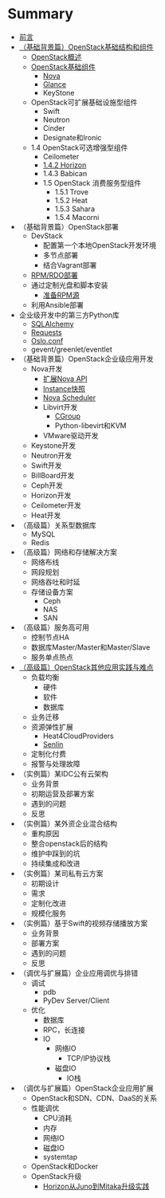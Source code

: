 # Summary

* [前言](README.md)
* [（基础背景篇）OpenStack基础结构和组件](introduction/README.md)
    * [OpenStack概述](introduction/openstack_brief.md)
    * [OpenStack基础组件](introduction/components.md)
        * [Nova](introduction/basic_components/nova.md)
        * [Glance](introduction/basic_components/glance.md)
        * KeyStone
    * OpenStack可扩展基础设施型组件
        * Swift
        * Neutron
        * Cinder
        * Designate和Ironic
    * 1.4    OpenStack可选增强型组件
        * Ceilometer
        * [1.4.2    Horizon](optional_enhanced_components/horizon.md)
        * 1.4.3    Babican
        * 1.5    OpenStack 消费服务型组件
            * 1.5.1    Trove
            * 1.5.2    Heat
            * 1.5.3    Sahara
            * 1.5.4    Macorni
* （基础背景篇）OpenStack部署
    * DevStack
        * 配置第一个本地OpenStack开发环境
        * 多节点部署
        * 结合Vagrant部署
    * [RPM\/RDO部署](deployment/rpm_rdo.md)
    * 通过定制光盘和脚本安装
        * [准备RPM源](deployment/RPM_repos.md)
    * 利用Ansible部署
* 企业级开发中的第三方Python库
    * [SQLAlchemy](sqlalchemy.md)
    * [Requests](3rd_lib/request.md)
    * [Oslo.conf](osloconf.md)
    * gevent\/greenlet\/eventlet
* （基础背景篇）OpenStack企业级应用开发
    * Nova开发
        * [扩展Nova API](扩展nova-api.md)
        * [Instance快照](instance快照.md)
        * [Nova Scheduler](nova-scheduler.md)
        * Libvirt开发
            * [CGroup](cgroup.md)
            * Python-libevirt和KVM
        * VMware驱动开发
    * Keystone开发
    * Neutron开发
    * Swift开发
    * BillBoard开发
    * Ceph开发
    * Horizon开发
    * Ceilometer开发
    * Heat开发
* （高级篇）关系型数据库
    * MySQL
    * Redis
* （高级篇）网络和存储解决方案
    * 网络布线
    * 网段规划
    * 网络吞吐和时延
    * 存储设备方案
        * Ceph
        * NAS
        * SAN
* （高级篇）服务高可用
    * 控制节点HA
    * 数据库Master\/Master和Master\/Slave
    * 服务单点热点
* [（高级篇）OpenStack其他应用实践与难点](（高级篇）openstack其他应用实践与难点.md)
    * 负载均衡
        * 硬件
        * 软件
        * 数据库
    * 业务迁移
    * 资源弹性扩展
        * Heat4CloudProviders
        * [Senlin](practice_and_difficulties/senlin.md)
    * 定制化付费
    * 报警与处理故障
* （实例篇）某IDC公有云架构
    * 业务背景
    * 初期运营及部署方案
    * 遇到的问题
    * 反思
* （实例篇）某外资企业混合结构
    * 重构原因
    * 整合openstack后的结构
    * 维护中踩到的坑
    * 持续集成和改进
* （实例篇）某司私有云方案
    * 初期设计
    * 需求
    * 定制化改进
    * 规模化服务
* （实例篇）基于Swift的视频存储播放方案
    * 业务背景
    * 部署方案
    * 遇到的问题
    * 反思
* （调优与扩展篇）企业应用调优与排错
    * 调试
        * pdb
        * PyDev Server\/Client
    * 优化
        * 数据库
        * RPC，长连接
        * IO
            * 网络IO
                * TCP\/IP协议栈
            * 磁盘IO
                * IO栈
* （调优与扩展篇）OpenStack企业应用扩展
    * OpenStack和SDN、CDN、DaaS的关系
    * 性能调优
        * CPU消耗
        * 内存
        * 网络IO
        * 磁盘IO
        * systemtap
    * OpenStack和Docker
    * OpenStack升级
        * [Horizon从Juno到Mitaka升级实践](extension/openstack_upgration/upgrade_horizon_from_juno_to_mitaka.md)

